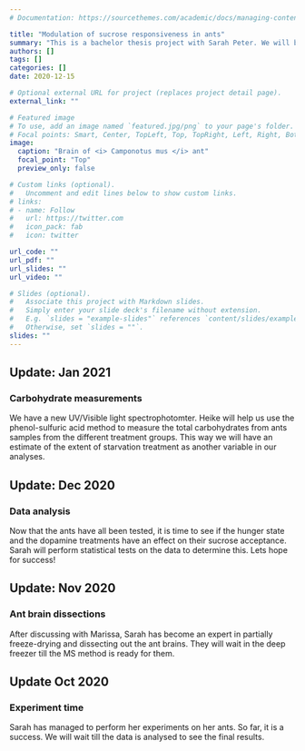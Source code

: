 ```yaml
---
# Documentation: https://sourcethemes.com/academic/docs/managing-content/

title: "Modulation of sucrose responsiveness in ants"
summary: "This is a bachelor thesis project with Sarah Peter. We will be using <i>Camponotus mus</i> to study the variation in sucrose responsiveness in freely moving ants, under different conditions of colony hunger states. In addition, we will study the modulation of this responsiveness by oral treatment of dopamine, a well known influencer of the reward system in animals. The experimental animals will be flash frozen for later analysis using mass spectrometry, to collect information about their neurochemical signatures"
authors: []
tags: []
categories: []
date: 2020-12-15

# Optional external URL for project (replaces project detail page).
external_link: ""

# Featured image
# To use, add an image named `featured.jpg/png` to your page's folder.
# Focal points: Smart, Center, TopLeft, Top, TopRight, Left, Right, BottomLeft, Bottom, BottomRight.
image: 
  caption: "Brain of <i> Camponotus mus </i> ant"
  focal_point: "Top"
  preview_only: false

# Custom links (optional).
#   Uncomment and edit lines below to show custom links.
# links:
# - name: Follow
#   url: https://twitter.com
#   icon_pack: fab
#   icon: twitter

url_code: ""
url_pdf: ""
url_slides: ""
url_video: ""

# Slides (optional).
#   Associate this project with Markdown slides.
#   Simply enter your slide deck's filename without extension.
#   E.g. `slides = "example-slides"` references `content/slides/example-slides.md`.
#   Otherwise, set `slides = ""`.
slides: ""
---
```


## Update: Jan 2021
### Carbohydrate measurements
We have a new UV/Visible light spectrophotomter. Heike will help us use the phenol-sulfuric acid method to measure the total carbohydrates from ants samples from the different treatment groups. This way we will have an estimate of the extent of starvation treatment as another variable in our analyses. 
## Update: Dec 2020
### Data analysis
Now that the ants have all been tested, it is time to see if the hunger state and the dopamine treatments have an effect on their sucrose acceptance. Sarah will perform statistical tests on the data to determine this. Lets hope for success!

## Update: Nov 2020
### Ant brain dissections
After discussing with Marissa, Sarah has become an expert in partially freeze-drying and dissecting out the ant brains. They will wait in the deep freezer till the MS method is ready for them. 

## Update Oct 2020
### Experiment time
Sarah has managed to perform her experiments on her ants. So far, it is a success. We will wait till the data is analysed to see the final results. 